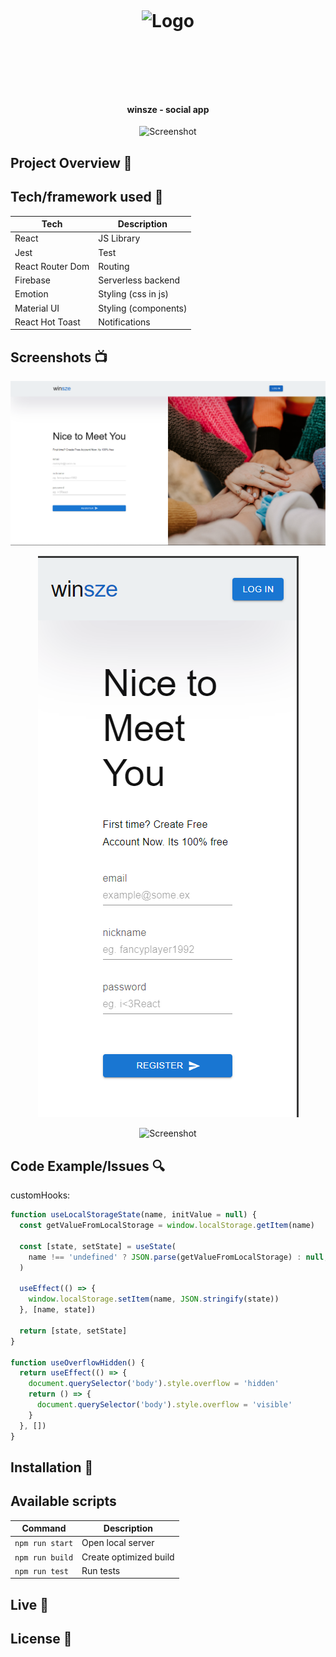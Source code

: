 <h1 align="center">

<br>

<p align="center">
<img src=""  alt="Logo">
</p>

<br>

<br>

</h1>

<h4 align="center">winsze - social app</h4>

<p align="center">
  <a >
    <img src=""
         alt="Screenshot">
  </a>
</p>

## Project Overview 🎉

## Tech/framework used 🔧

| Tech             | Description          |
| ---------------- | -------------------- |
| React            | JS Library           |
| Jest             | Test                 |
| React Router Dom | Routing              |
| Firebase         | Serverless backend   |
| Emotion          | Styling (css in js)  |
| Material UI      | Styling (components) |
| React Hot Toast  | Notifications        |

## Screenshots 📺

<p align="center">
    <img src="public/assets/screens/unauth-desktop.png" alt="unauth-desktop">
</p>

<p align="center">
    <img src="public/assets/screens/unauth-mobile.png" alt="unauth-mobile">
</p>

<p align="center">
    <img src="" alt="Screenshot">
</p>

## Code Example/Issues 🔍

customHooks:

```javascript
function useLocalStorageState(name, initValue = null) {
  const getValueFromLocalStorage = window.localStorage.getItem(name)

  const [state, setState] = useState(
    name !== 'undefined' ? JSON.parse(getValueFromLocalStorage) : null,
  )

  useEffect(() => {
    window.localStorage.setItem(name, JSON.stringify(state))
  }, [name, state])

  return [state, setState]
}

function useOverflowHidden() {
  return useEffect(() => {
    document.querySelector('body').style.overflow = 'hidden'
    return () => {
      document.querySelector('body').style.overflow = 'visible'
    }
  }, [])
}
```

## Installation 💾

## Available scripts

| Command         | Description            |
| --------------- | ---------------------- |
| `npm run start` | Open local server      |
| `npm run build` | Create optimized build |
| `npm run test`  | Run tests              |

## Live 📍

## License 🔱
